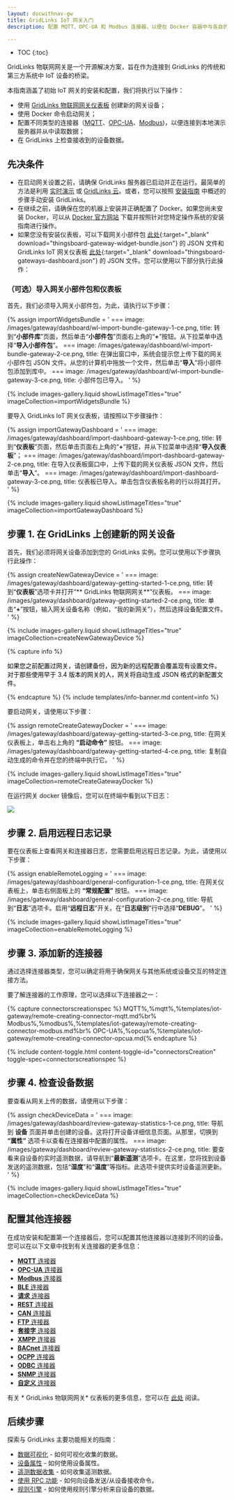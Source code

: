 ```yaml
---
layout: docwithnav-gw
title: GridLinks IoT 网关入门
description: 配置 MQTT、OPC-UA 和 Modbus 连接器，以便在 Docker 容器中与各自的演示服务器建立连接并检索数据。

---
```


* TOC
{:toc}

 GridLinks 物联网网关是一个开源解决方案，旨在作为连接到 GridLinks 的传统和第三方系统中 IoT 设备的桥梁。

本指南涵盖了初始 IoT 网关的安装和配置，我们将执行以下操作：
- 使用 [ GridLinks 物联网网关仪表板](#prerequisites) 创建新的网关设备；
- 使用 Docker 命令启动网关；
- 配置不同类型的连接器（[MQTT](/docs/iot-gateway/config/mqtt/)、[OPC-UA](/docs/iot-gateway/config/opc-ua/)、[Modbus](/docs/iot-gateway/config/modbus/))，以便连接到本地演示服务器并从中读取数据；
- 在 GridLinks 上检查接收到的设备数据。

## 先决条件

- 在启动网关设置之前，请确保 GridLinks 服务器已启动并正在运行。最简单的方法是利用 [实时演示](https://demo.thingsboard.io) 或 [GridLinks 云](https://gridlinks.codingas.com)。或者，您可以按照 [安装指南](/docs/user-guide/install/installation-options/) 中概述的步骤手动安装 GridLinks。
- 在继续之前，请确保在您的机器上安装并正确配置了 Docker。如果您尚未安装 Docker，可以从 [Docker 官方网站](https://docs.docker.com/engine/install/) 下载并按照针对您特定操作系统的安装指南进行操作。
- 如果您没有安装仪表板，可以下载网关小部件包 [此处](/docs/iot-gateway/resources/thingsboard-gateway-widget-bundle.json){:target="_blank" download="thingsboard-gateway-widget-bundle.json"} 的 JSON 文件和 GridLinks IoT 网关仪表板 [此处](/docs/iot-gateway/resources/thingsboard-gateways-dashboard.json){:target="_blank" download="thingsboard-gateways-dashboard.json"} 的 JSON 文件。您可以使用以下部分执行此操作：

### （可选）导入网关小部件包和仪表板

首先，我们必须导入网关小部件包，为此，请执行以下步骤：

{% assign importWidgetsBundle = '
    ===
        image: /images/gateway/dashboard/wl-import-bundle-gateway-1-ce.png,
        title: 转到“**小部件库**”页面，然后单击“**小部件包**”页面右上角的“**+**”按钮。从下拉菜单中选择“**导入小部件包**”。
    ===
        image: /images/gateway/dashboard/wl-import-bundle-gateway-2-ce.png,
        title: 在弹出窗口中，系统会提示您上传下载的网关小部件包 JSON 文件。从您的计算机中拖放一个文件，然后单击“**导入**”将小部件包添加到库中。
    ===
        image: /images/gateway/dashboard/wl-import-bundle-gateway-3-ce.png,
        title: 小部件包已导入。
'
%}

{% include images-gallery.liquid showListImageTitles="true" imageCollection=importWidgetsBundle %} 

要导入 GridLinks IoT 网关仪表板，请按照以下步骤操作：

{% assign importGatewayDashboard = '
    ===
        image: /images/gateway/dashboard/import-dashboard-gateway-1-ce.png,
        title: 转到“**仪表板**”页面，然后单击页面右上角的“**+**”按钮，并从下拉菜单中选择“**导入仪表板**”；
    ===
        image: /images/gateway/dashboard/import-dashboard-gateway-2-ce.png,
        title: 在导入仪表板窗口中，上传下载的网关仪表板 JSON 文件，然后单击“**导入**”。
    ===
        image: /images/gateway/dashboard/import-dashboard-gateway-3-ce.png,
        title: 仪表板已导入。单击包含仪表板名称的行以将其打开。
'
%}

{% include images-gallery.liquid showListImageTitles="true" imageCollection=importGatewayDashboard %} 

## 步骤 1. 在 GridLinks 上创建新的网关设备

首先，我们必须将网关设备添加到您的 GridLinks 实例。您可以使用以下步骤执行此操作：

{% assign createNewGatewayDevice = '
    ===
        image: /images/gateway/dashboard/gateway-getting-started-1-ce.png,
        title: 转到“**仪表板**”选项卡并打开“** GridLinks 物联网网关**”仪表板。
    ===
        image: /images/gateway/dashboard/gateway-getting-started-2-ce.png,
        title: 单击“**+**”按钮，输入网关设备名称（例如，“我的新网关”），然后选择设备配置文件。
'
%}

{% include images-gallery.liquid showListImageTitles="true" imageCollection=createNewGatewayDevice %} 

{% capture info %}
<div>
  <p>
    <span style="color:black">如果您之前配置过网关，请创建备份，因为新的远程配置会覆盖现有设置文件。  
    <br>对于那些使用早于 3.4 版本的网关的人，网关将自动生成 JSON 格式的新配置文件。</span>
  </p>
</div>
{% endcapture %}
{% include templates/info-banner.md content=info %}

要启动网关，请使用以下步骤：

{% assign remoteCreateGatewayDocker = '
    ===
        image: /images/gateway/dashboard/gateway-getting-started-3-ce.png,
        title: 在网关仪表板上，单击右上角的 **“启动命令”** 按钮。
    ===
        image: /images/gateway/dashboard/gateway-getting-started-4-ce.png,
        title: 复制自动生成的命令并在您的终端中执行它。
'
%}

{% include images-gallery.liquid showListImageTitles="true" imageCollection=remoteCreateGatewayDocker %}

在运行网关 docker 镜像后，您可以在终端中看到以下日志：

![](/images/gateway/dashboard/launch-gateway-docker.png)

## 步骤 2. 启用远程日志记录

要在仪表板上查看网关和连接器日志，您需要启用远程日志记录。为此，请使用以下步骤：

{% assign enableRemoteLogging = '
    ===
        image: /images/gateway/dashboard/general-configuration-1-ce.png,
        title: 在网关仪表板上，单击右侧面板上的 **“常规配置”** 按钮。
    ===
        image: /images/gateway/dashboard/general-configuration-2-ce.png,
        title: 导航到“**日志**”选项卡。启用“**远程日志**”开关。在“**日志级别**”行中选择“**DEBUG**”。
'
%}

{% include images-gallery.liquid showListImageTitles="true" imageCollection=enableRemoteLogging %}

## 步骤 3. 添加新的连接器

通过选择连接器类型，您可以确定将用于确保网关与其他系统或设备交互的特定连接方法。

要了解连接器的工作原理，您可以选择以下连接器之一：

{% capture connectorscreationspec %}
MQTT<small></small>%,%mqtt%,%templates/iot-gateway/remote-creating-connector-mqtt.md%br%
Modbus<small></small>%,%modbus%,%templates/iot-gateway/remote-creating-connector-modbus.md%br%
OPC-UA<small></small>%,%opcua%,%templates/iot-gateway/remote-creating-connector-opcua.md{% endcapture %}

{% include content-toggle.html content-toggle-id="connectorsCreation" toggle-spec=connectorscreationspec %}

## 步骤 4. 检查设备数据

要查看从网关上传的数据，请使用以下步骤：

{% assign checkDeviceData = '
    ===
        image: /images/gateway/dashboard/review-gateway-statistics-1-ce.png,
        title: 导航到 **设备** 页面并单击创建的设备。这将打开设备详细信息页面。从那里，切换到 **“属性”** 选项卡以查看在连接器中配置的属性。
    ===
        image: /images/gateway/dashboard/review-gateway-statistics-2-ce.png,
        title: 要查看来自设备的实时遥测数据，请导航到“**最新遥测**”选项卡。在这里，您将找到设备发送的遥测数据，包括“**湿度**”和“**温度**”等指标。此选项卡提供实时设备遥测更新。
'
%}

{% include images-gallery.liquid showListImageTitles="true" imageCollection=checkDeviceData %}

## 配置其他连接器

在成功安装和配置第一个连接器后，您可以配置其他连接器以连接到不同的设备。您可以在以下文章中找到有关连接器的更多信息：  
 - [**MQTT** 连接器](/docs/iot-gateway/config/mqtt/)
 - [**OPC-UA** 连接器](/docs/iot-gateway/config/opc-ua/)
 - [**Modbus** 连接器](/docs/iot-gateway/config/modbus/)
 - [**BLE** 连接器](/docs/iot-gateway/config/ble/)
 - [**请求** 连接器](/docs/iot-gateway/config/request/)
 - [**REST** 连接器](/docs/iot-gateway/config/rest/)
 - [**CAN** 连接器](/docs/iot-gateway/config/can/)
 - [**FTP** 连接器](/docs/iot-gateway/config/ftp/)
 - [**套接字** 连接器](/docs/iot-gateway/config/socket/)
 - [**XMPP** 连接器](/docs/iot-gateway/config/xmpp/)
 - [**BACnet** 连接器](/docs/iot-gateway/config/bacnet/)
 - [**OCPP** 连接器](/docs/iot-gateway/config/ocpp/)
 - [**ODBC** 连接器](/docs/iot-gateway/config/odbc/)
 - [**SNMP** 连接器](/docs/iot-gateway/config/snmp/)
 - [**自定义** 连接器](/docs/iot-gateway/custom/)

有关 * GridLinks 物联网网关* 仪表板的更多信息，您可以在 [此处](/docs/iot-gateway/guides/how-to-enable-remote-configuration/) 阅读。

## 后续步骤

探索与 GridLinks 主要功能相关的指南：

 - [数据可视化](/docs/user-guide/visualization/) - 如何可视化收集的数据。
 - [设备属性](/docs/user-guide/attributes/) - 如何使用设备属性。
 - [遥测数据收集](/docs/user-guide/telemetry/) - 如何收集遥测数据。
 - [使用 RPC 功能](/docs/user-guide/rpc/) - 如何向设备发送/从设备接收命令。
 - [规则引擎](/docs/user-guide/rule-engine/) - 如何使用规则引擎分析来自设备的数据。
